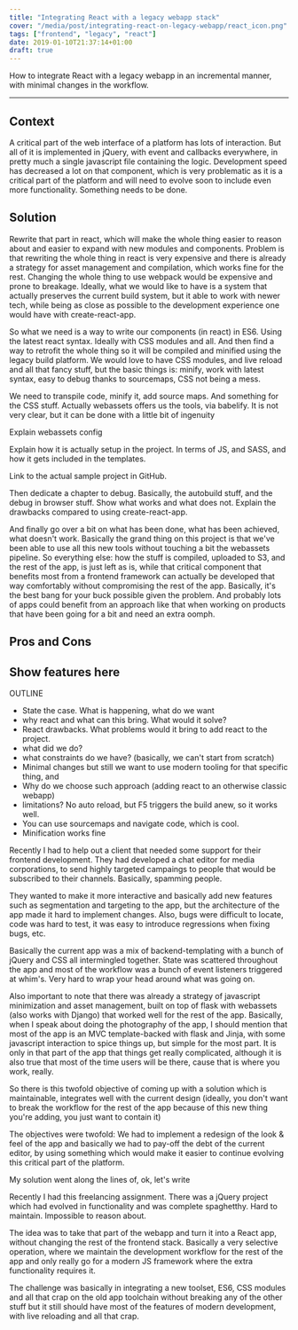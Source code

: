```yaml
---
title: "Integrating React with a legacy webapp stack"
cover: "/media/post/integrating-react-on-legacy-webapp/react_icon.png"
tags: ["frontend", "legacy", "react"]
date: 2019-01-10T21:37:14+01:00
draft: true
---
```


How to integrate React with a legacy webapp in an incremental manner, with minimal changes in the workflow.

<!--more-->

<!-- I should put here a header image of some screen with code or whatever -->
------------

## Context
A critical part of the web interface of a platform has lots of interaction. But all of it is implemented in jQuery, with event and callbacks everywhere, in pretty much a single javascript file containing the logic. Development speed has decreased a lot on that component, which is very problematic as it is a critical part of the platform and will need to evolve soon to include even more functionality. Something needs to be done.

## Solution
Rewrite that part in react, which will make the whole thing easier to reason about and easier to expand with new modules and components. Problem is that rewriting the whole thing in react is very expensive and there is already a strategy for asset management and compilation, which works fine for the rest. Changing the whole thing to use webpack would be expensive and prone to breakage. Ideally, what we would like to have is a system that actually preserves the current build system, but it able to work with newer tech, while being as close as possible to the development experience one would have with create-react-app.

So what we need is a way to write our components (in react) in ES6. Using the latest react syntax. Ideally with CSS modules and all. And then find a way to retrofit the whole thing so it will be compiled and minified using the legacy build platform. We would love to have CSS modules, and live reload and all that fancy stuff, but the basic things is: minify, work with latest syntax, easy to debug thanks to sourcemaps, CSS not being a mess.

We need to transpile code, minify it, add source maps. And something for the CSS stuff. Actually webassets offers us the tools, via babelify. It is not very clear, but it can be done with a little bit of ingenuity

Explain webassets config

Explain how it is actually setup in the project. In terms of JS, and SASS, and how it gets included in the templates.

Link to the actual sample project in GitHub.

Then dedicate a chapter to debug. Basically, the autobuild stuff, and the debug in browser stuff. Show what works and what does not. Explain the drawbacks compared to using create-react-app.

And finally go over a bit on what has been done, what has been achieved, what doesn't work. Basically the grand thing on this project is that we've been able to use all this new tools without touching a bit the webassets pipeline. So everything else: how the stuff is compiled, uploaded to S3, and the rest of the app, is just left as is, while that critical component that benefits most from a frontend framework can actually be developed that way comfortably without compromising the rest of the app. Basically, it's the best bang for your buck possible given the problem. And probably lots of apps could benefit from an approach like that when working on products that have been going for a bit and need an extra oomph.


## Pros and Cons

## Show features here

OUTLINE

- State the case. What is happening, what do we want
- why react and what can this bring. What would it solve?
- React drawbacks. What problems would it bring to add react to the project.
- what did we do?
- what constraints do we have? (basically, we can't start from scratch)
- Minimal changes but still we want to use modern tooling for that specific thing, and 
- Why do we choose such approach (adding react to an otherwise classic webapp)
- limitations? No auto reload, but F5 triggers the build anew, so it works well.
- You can use sourcemaps and navigate code, which is cool.
- Minification works fine

Recently I had to help out a client that needed some support for their frontend development. They had developed a chat editor for media corporations, to send highly targeted campaings to people that would be subscribed to their channels. Basically, spamming people.

They wanted to make it more interactive and basically add new features such as segmentation and targeting to the app, but the architecture of the app made it hard to implement changes. Also, bugs were difficult to locate, code was hard to test, it was easy to introduce regressions when fixing bugs, etc.

Basically the current app was a mix of backend-templating with a bunch of jQuery and CSS all intermingled together. State was scattered throughout the app and most of the workflow was a bunch of event listeners triggered at whim's. Very hard to wrap your head around what was going on.

Also important to note that there was already a strategy of javascript minimization and asset management, built on top of flask with webassets (also works with Django) that worked well for the rest of the app. Basically, when I speak about doing the photography of the app, I should mention that most of the app is an MVC template-backed with flask and Jinja, with some javascript interaction to spice things up, but simple for the most part. It is only in that part of the app that things get really complicated, although it is also true that most of the time users will be there, cause that is where you work, really.

So there is this twofold objective of coming up with a solution which is maintainable, integrates well with the current design (ideally, you don't want to break the workflow for the rest of the app because of this new thing you're adding, you just want to contain it)

The objectives were twofold: We had to implement a redesign of the look & feel of the app and basically we had to pay-off the debt of the current editor, by using something which would make it easier to continue evolving this critical part of the platform.

My solution went along the lines of, ok, let's write 

Recently I had this freelancing assignment. There was a jQuery project which had evolved in functionality and was complete spaghetthy. Hard to maintain. Impossible to reason about.

The idea was to take that part of the webapp and turn it into a React app, without changing the rest of the frontend stack. Basically a very selective operation, where we maintain the development workflow for the rest of the app and only really go for a modern JS framework where the extra functionality requires it.

The challenge was basically in integrating a new toolset, ES6, CSS modules and all that crap on the old app toolchain without breaking any of the other stuff but it still should have most of the features of modern development, with live reloading and all that crap.
